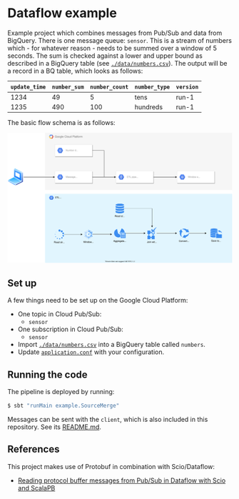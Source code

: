 # Dataflow example
Example project which combines messages from Pub/Sub and data from BigQuery. There is one
message queue: `sensor`. This is a stream of numbers which - for whatever reason -
needs to be summed over a window of 5 seconds. The sum is checked against a lower and upper bound as
described in a BigQuery table (see [`./data/numbers.csv`](./data/numbers.csv)). The output will be a
record in a BQ table, which looks as follows:

| `update_time` | `number_sum` | `number_count` | `number_type` | `version` | 
| ---- | ---- | ---- | ---- | ---- |
| 1234 | 49 | 5 | tens | run-1 |
| 1235 | 490 | 100 | hundreds | run-1 |

The basic flow schema is as follows:

![Architectural overview](./data/overview.svg)

## Set up
A few things need to be set up on the Google Cloud Platform:
- One topic in Cloud Pub/Sub:
    - `sensor`
- One subscription in Cloud Pub/Sub:
    - `sensor`
- Import [`./data/numbers.csv`](./data/numbers.csv) into a BigQuery table called `numbers`.
- Update [`application.conf`](./src/main/resources/application.conf) with your configuration.


## Running the code
The pipeline is deployed by running:

```bash
$ sbt "runMain example.SourceMerge"
```

Messages can be sent with the `client`, which is also included in this repository. See its [README.md](./client).

## References
This project makes use of Protobuf in combination with Scio/Dataflow:
- [Reading protocol buffer messages from Pub/Sub in Dataflow with Scio and ScalaPB](https://medium.com/@hazenbart/reading-protocol-buffer-messages-from-pub-sub-in-dataflow-with-scio-and-scalapb-525182069e55)
